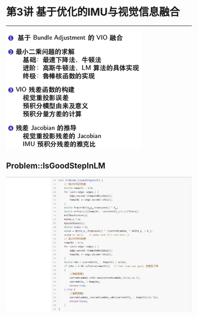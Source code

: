 # 第3讲 基于优化的IMU与视觉信息融合

-----

<p align="left">
  <img src="images/ch03_00.png"/>
</p>

## Problem::IsGoodStepInLM

<p align="center">
  <img src="damping_strategy.jpg"/>
</p>
